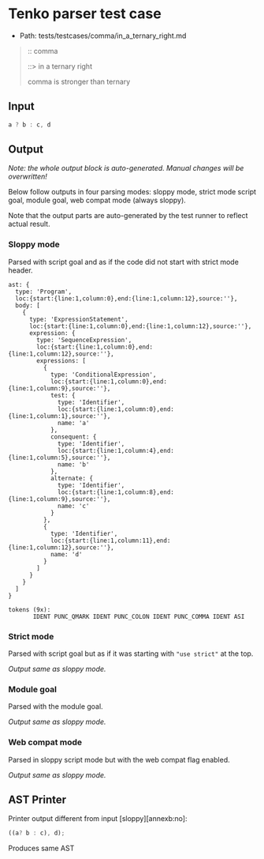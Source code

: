 # Tenko parser test case

- Path: tests/testcases/comma/in_a_ternary_right.md

> :: comma
>
> ::> in a ternary right
>
> comma is stronger than ternary

## Input

`````js
a ? b : c, d
`````

## Output

_Note: the whole output block is auto-generated. Manual changes will be overwritten!_

Below follow outputs in four parsing modes: sloppy mode, strict mode script goal, module goal, web compat mode (always sloppy).

Note that the output parts are auto-generated by the test runner to reflect actual result.

### Sloppy mode

Parsed with script goal and as if the code did not start with strict mode header.

`````
ast: {
  type: 'Program',
  loc:{start:{line:1,column:0},end:{line:1,column:12},source:''},
  body: [
    {
      type: 'ExpressionStatement',
      loc:{start:{line:1,column:0},end:{line:1,column:12},source:''},
      expression: {
        type: 'SequenceExpression',
        loc:{start:{line:1,column:0},end:{line:1,column:12},source:''},
        expressions: [
          {
            type: 'ConditionalExpression',
            loc:{start:{line:1,column:0},end:{line:1,column:9},source:''},
            test: {
              type: 'Identifier',
              loc:{start:{line:1,column:0},end:{line:1,column:1},source:''},
              name: 'a'
            },
            consequent: {
              type: 'Identifier',
              loc:{start:{line:1,column:4},end:{line:1,column:5},source:''},
              name: 'b'
            },
            alternate: {
              type: 'Identifier',
              loc:{start:{line:1,column:8},end:{line:1,column:9},source:''},
              name: 'c'
            }
          },
          {
            type: 'Identifier',
            loc:{start:{line:1,column:11},end:{line:1,column:12},source:''},
            name: 'd'
          }
        ]
      }
    }
  ]
}

tokens (9x):
       IDENT PUNC_QMARK IDENT PUNC_COLON IDENT PUNC_COMMA IDENT ASI
`````

### Strict mode

Parsed with script goal but as if it was starting with `"use strict"` at the top.

_Output same as sloppy mode._

### Module goal

Parsed with the module goal.

_Output same as sloppy mode._

### Web compat mode

Parsed in sloppy script mode but with the web compat flag enabled.

_Output same as sloppy mode._

## AST Printer

Printer output different from input [sloppy][annexb:no]:

````js
((a? b : c), d);
````

Produces same AST
